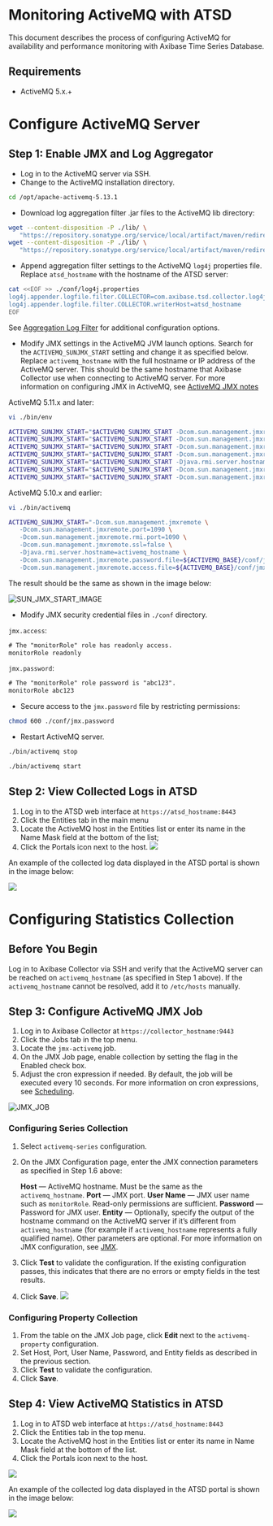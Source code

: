 # Monitoring ActiveMQ with ATSD

This document describes the process of configuring ActiveMQ for availability and performance monitoring with Axibase Time Series Database.

## Requirements

* ActiveMQ 5.x.+

# Configure ActiveMQ Server

## Step 1: Enable JMX and Log Aggregator

* Log in to the ActiveMQ server via SSH.
* Change to the ActiveMQ installation directory.

```sh
cd /opt/apache-activemq-5.13.1
```

*  Download log aggregation filter .jar files to the ActiveMQ lib directory:

```sh
wget --content-disposition -P ./lib/ \
   "https://repository.sonatype.org/service/local/artifact/maven/redirect?r=central-proxy&g=com.axibase&a=aggregation-log-filter&v=LATEST"
wget --content-disposition -P ./lib/ \
   "https://repository.sonatype.org/service/local/artifact/maven/redirect?r=central-proxy&g=com.axibase&a=aggregation-log-filter-log4j&v=LATEST"
```

* Append aggregation filter settings to the ActiveMQ `log4j` properties file. Replace `atsd_hostname` with the hostname of the ATSD server:

```sh
cat <<EOF >> ./conf/log4j.properties
log4j.appender.logfile.filter.COLLECTOR=com.axibase.tsd.collector.log4j.Log4jCollector
log4j.appender.logfile.filter.COLLECTOR.writerHost=atsd_hostname
EOF
```

See [Aggregation Log Filter](https://github.com/axibase/aggregation-log-filter) for additional configuration options.

* Modify JMX settings in the ActiveMQ JVM launch options.
Search for the `ACTIVEMQ_SUNJMX_START` setting and change it as specified below.
Replace `activemq_hostname` with the full hostname or IP address of the ActiveMQ server.
This should be the same hostname that Axibase Collector use when connecting to ActiveMQ server.
For more information on configuring JMX in ActiveMQ, see [ActiveMQ JMX notes](https://activemq.apache.org/jmx.html)

ActiveMQ 5.11.x and later:

```sh
vi ./bin/env
```

```sh
ACTIVEMQ_SUNJMX_START="$ACTIVEMQ_SUNJMX_START -Dcom.sun.management.jmxremote"
ACTIVEMQ_SUNJMX_START="$ACTIVEMQ_SUNJMX_START -Dcom.sun.management.jmxremote.port=1090"
ACTIVEMQ_SUNJMX_START="$ACTIVEMQ_SUNJMX_START -Dcom.sun.management.jmxremote.rmi.port=1090"
ACTIVEMQ_SUNJMX_START="$ACTIVEMQ_SUNJMX_START -Dcom.sun.management.jmxremote.ssl=false"
ACTIVEMQ_SUNJMX_START="$ACTIVEMQ_SUNJMX_START -Djava.rmi.server.hostname=activemq_hostname"
ACTIVEMQ_SUNJMX_START="$ACTIVEMQ_SUNJMX_START -Dcom.sun.management.jmxremote.password.file=${ACTIVEMQ_CONF}/jmx.password"
ACTIVEMQ_SUNJMX_START="$ACTIVEMQ_SUNJMX_START -Dcom.sun.management.jmxremote.access.file=${ACTIVEMQ_CONF}/jmx.access"
```

ActiveMQ 5.10.x and earlier:

```sh
vi ./bin/activemq
```

```sh
ACTIVEMQ_SUNJMX_START="-Dcom.sun.management.jmxremote \
   -Dcom.sun.management.jmxremote.port=1090 \
   -Dcom.sun.management.jmxremote.rmi.port=1090 \
   -Dcom.sun.management.jmxremote.ssl=false \
   -Djava.rmi.server.hostname=activemq_hostname \
   -Dcom.sun.management.jmxremote.password.file=${ACTIVEMQ_BASE}/conf/jmx.password \
   -Dcom.sun.management.jmxremote.access.file=${ACTIVEMQ_BASE}/conf/jmx.access"
```

The result should be the same as shown in the image below:

![SUN_JMX_START_IMAGE](https://axibase.com/wp-content/uploads/2016/03/very_new_screen.png)

* Modify JMX security credential files in `./conf` directory.

`jmx.access`:

```txt
# The "monitorRole" role has readonly access.
monitorRole readonly
```

`jmx.password`:

```txt
# The "monitorRole" role password is "abc123".
monitorRole abc123
```

* Secure access to the `jmx.password` file by restricting permissions:

```sh
chmod 600 ./conf/jmx.password
```

* Restart ActiveMQ server.

```sh
./bin/activemq stop
```

```sh
./bin/activemq start
```

## Step 2: View Collected Logs in ATSD

1. Log in to the ATSD web interface at `https://atsd_hostname:8443`
2. Click the Entities tab in the main menu
3. Locate the ActiveMQ host in the Entities list or enter its name in the Name Mask field at the bottom of the list;
4. Click the Portals icon next to the host.
![](https://axibase.com/wp-content/uploads/2016/03/enitites_list_full.png)

An example of the collected log data displayed in the ATSD portal is shown in the image below:

![](https://axibase.com/wp-content/uploads/2016/03/logging_portal_example.png)

# Configuring Statistics Collection

## Before You Begin

Log in to Axibase Collector via SSH and verify that the ActiveMQ server can be reached on `activemq_hostname` (as specified in Step 1 above).
If the `activemq_hostname` cannot be resolved, add it to `/etc/hosts` manually.

## Step 3: Configure ActiveMQ JMX Job

1. Log in to Axibase Collector at `https://collector_hostname:9443`
2. Click the Jobs tab in the top menu.
3. Locate the `jmx-activemq` job.
4. On the JMX Job page, enable collection by setting the flag in the Enabled check box.
5. Adjust the cron expression if needed. By default, the job will be executed every 10 seconds. For more information on cron expressions, see [Scheduling](https://github.com/axibase/axibase-collector/blob/master/scheduling.md).

![JMX_JOB](https://axibase.com/wp-content/uploads/2016/03/jmx_job_to_configuration.png)

### Configuring Series Collection

1. Select `activemq-series` configuration.
2. On the JMX Configuration page, enter the JMX connection parameters as specified in Step 1.6 above:

   **Host** — ActiveMQ hostname. Must be the same as the `activemq_hostname`.
   **Port** — JMX port.
   **User Name** — JMX user name such as `monitorRole`. Read-only permissions are sufficient.
   **Password** — Password for JMX user.
   **Entity** — Optionally, specify the output of the hostname command on the ActiveMQ server if it’s different from `activemq_hostname` (for example if `activemq_hostname` represents a fully qualified name).
Other parameters are optional. For more information on JMX configuration, see [JMX](https://github.com/axibase/axibase-collector/blob/master/jobs/jmx.md).

3. Click **Test** to validate the configuration.
If the existing configuration passes, this indicates that there are no errors or empty fields in the test results.
4. Click **Save**.
    ![](https://axibase.com/wp-content/uploads/2016/03/series_config_85.png)

### Configuring Property Collection

1. From the table on the JMX Job page, click **Edit** next to the `activemq-property` configuration.
2. Set Host, Port, User Name, Password, and Entity fields as described in the previous section.
3. Click **Test** to validate the configuration.
4. Click **Save**.

## Step 4: View ActiveMQ Statistics in ATSD


1. Log in to ATSD web interface at `https://atsd_hostname:8443`
2. Click the Entities tab in the top menu.
3. Locate the ActiveMQ host in the Entities list or enter its name in Name Mask field at the bottom of the list.
4. Click the Portals icon next to the host.

![](https://axibase.com/wp-content/uploads/2016/03/enitites_list_full-450x132.png)

An example of the collected log data displayed in the ATSD portal is shown in the image below:

![](https://axibase.com/wp-content/uploads/2016/03/log_portal_example.png)
